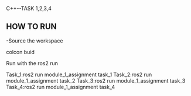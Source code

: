 C++--TASK 1,2,3,4

## HOW TO RUN

-Source the workspace

colcon buid

Run with the ros2 run <package name > <node>


Task_1:ros2 run module_1_assignment task_1
Task_2:ros2 run module_1_assignment task_2
Task_3:ros2 run module_1_assignment task_3
Task_4:ros2 run module_1_assignment task_4
